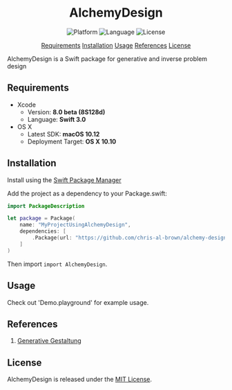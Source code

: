 <center> 
    <h1>AlchemyDesign</h1> 
</center>

<p align="center">
    <img src="https://img.shields.io/badge/platform-osx-lightgrey.svg" alt="Platform">
    <img src="https://img.shields.io/badge/language-swift-orange.svg" alt="Language">
    <img src="https://img.shields.io/badge/license-MIT-blue.svg" alt="License">
</p>

<p align="center">
    <a href="#requirements">Requirements</a>
    <a href="#installation">Installation</a>
    <a href="#usage">Usage</a>
    <a href="#references">References</a>
    <a href="#license">License</a>
</p>

AlchemyDesign is a Swift package for generative and inverse problem design

## Requirements

- Xcode
    - Version: **8.0 beta (8S128d)**
    - Language: **Swift 3.0**
- OS X
    - Latest SDK: **macOS 10.12**
    - Deployment Target: **OS X 10.10**

## Installation

Install using the [Swift Package Manager](https://swift.org/package-manager/)

Add the project as a dependency to your Package.swift:

```swift
import PackageDescription

let package = Package(
    name: "MyProjectUsingAlchemyDesign",
    dependencies: [
        .Package(url: "https://github.com/chris-al-brown/alchemy-design", majorVersion: 0, minor: 1)
    ]
)
```

Then import `import AlchemyDesign`.

## Usage

Check out 'Demo.playground' for example usage.

## References

1. [Generative Gestaltung](http://www.generative-gestaltung.de)

## License

AlchemyDesign is released under the [MIT License](LICENSE.md).
